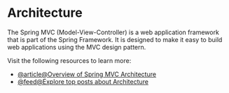 # Architecture

The Spring MVC (Model-View-Controller) is a web application framework that is part of the Spring Framework. It is designed to make it easy to build web applications using the MVC design pattern.

Visit the following resources to learn more:

- [@article@Overview of Spring MVC Architecture](https://terasolunaorg.github.io/guideline/1.0.1.RELEASE/en/Overview/SpringMVCOverview.html)
- [@feed@Explore top posts about Architecture](https://app.daily.dev/tags/architecture?ref=roadmapsh)